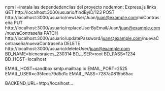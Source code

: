 npm i=instala las dependedenciias del proyecto
nodemon:
Express.js
links
GET http://localhost:3000/usuario/findByID/123
POST http://localhost:3000/usuario/newUser/Juan/juan@example.com/miContraseña
PUT http://localhost:3000/usuario/replaceUserByEmail/Juan/juan@example.com/nuevaContraseña
PATCH http://localhost:3000/usuario/updatePassword/juan@example.com/nuevaContraseña/nuevaContraseña
DELETE http://localhost:3000/usuario/deleteUser/juan@example.com
BD_NAME=bienesraices_230314
BD_USER=root
BD_PASS=1234
BD_HOST=localhost

EMAIL_HOST=sandbox.smtp.mailtrap.io
EMAIL_PORT=2525
EMAIL_USER=c35fedc79d5d1c
EMAIL_PASS=7287a0815b65ac

BACKEND_URL=http://localhost...

